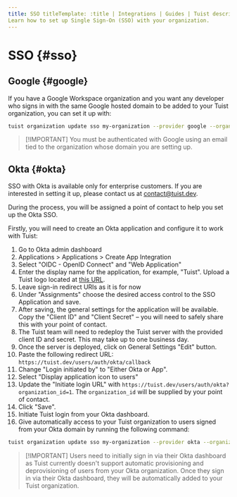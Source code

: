 ```yaml
---
title: SSO titleTemplate: :title | Integrations | Guides | Tuist description:
Learn how to set up Single Sign-On (SSO) with your organization.
---
```


# SSO {#sso}

## Google {#google}

If you have a Google Workspace organization and you want any developer who signs
in with the same Google hosted domain to be added to your Tuist organization,
you can set it up with:
```bash
tuist organization update sso my-organization --provider google --organization-id my-google-domain.com
```

> [!IMPORTANT] You must be authenticated with Google using an email tied to the
> organization whose domain you are setting up.

## Okta {#okta}

SSO with Okta is available only for enterprise customers. If you are interested
in setting it up, please contact us at
[contact@tuist.dev](mailto:contact@tuist.dev).

During the process, you will be assigned a point of contact to help you set up
the Okta SSO.

Firstly, you will need to create an Okta application and configure it to work
with Tuist:
1. Go to Okta admin dashboard
2. Applications > Applications > Create App Integration
3. Select "OIDC - OpenID Connect" and "Web Application"
4. Enter the display name for the application, for example, "Tuist". Upload a
   Tuist logo located at [this
   URL](https://tuist.dev/images/tuist_dashboard.png).
5. Leave sign-in redirect URIs as it is for now
6. Under "Assignments" choose the desired access control to the SSO Application
   and save.
7. After saving, the general settings for the application will be available.
   Copy the "Client ID" and "Client Secret" – you will need to safely share this
   with your point of contact.
8. The Tuist team will need to redeploy the Tuist server with the provided
   client ID and secret. This may take up to one business day.
9. Once the server is deployed, click on General Settings "Edit" button.
10. Paste the following redirect URL:
    `https://tuist.dev/users/auth/okta/callback`
13. Change "Login initiated by" to "Either Okta or App".
14. Select "Display application icon to users"
15. Update the "Initiate login URL" with
    `https://tuist.dev/users/auth/okta?organization_id=1`. The `organization_id`
    will be supplied by your point of contact.
16. Click "Save".
17. Initiate Tuist login from your Okta dashboard.
18. Give automatically access to your Tuist organization to users signed from
    your Okta domain by running the following command:
```bash
tuist organization update sso my-organization --provider okta --organization-id my-okta-domain.com
```

> [!IMPORTANT] Users need to initially sign in via their Okta dashboard as Tuist
> currently doesn't support automatic provisioning and deprovisioning of users
> from your Okta organization. Once they sign in via their Okta dashboard, they
> will be automatically added to your Tuist organization.
